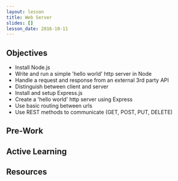 ```yaml
---
layout: lesson
title: Web Server
slides: []
lesson_date: 2016-10-11
---
```


## Objectives

- Install Node.js
- Write and run a simple 'hello world' http server in Node
- Handle a request and response from an external 3rd party API
- Distinguish between client and server
- Install and setup Express.js
- Create a 'hello world' http server using Express
- Use basic routing between urls
- Use REST methods to communicate (GET, POST, PUT, DELETE)

## Pre-Work

## Active Learning

## Resources

